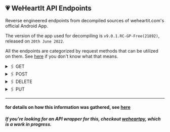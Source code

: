 ## 💗 WeHeartIt API Endpoints 

Reverse engineered endpoints from decompiled sources of weheartit.com's official Android App.

The version of the app used for decompiling is `v9.0.1.RC-GP-Free(21892)`, released on `20th June 2022`.

All the endpoints are categorized by request methods that can be utilized on them. See [here](https://restfulapi.net/http-methods/) if you don't know what that means.

<details>
<summary> 🖇️ GET </summary>

|    uri     |
|:-----------|
| `/api/v2/articles` |
| `/api/v2/badges?reactions=1` |
| `/api/v2/c2/entries/{entryId}/collections` |
| `/api/v2/c2/entries/{entryId}` |
| `/api/v2/articles/channel/{id}` |
| `/api/v2/inspirations/{id}/collections?include=colors` |
| `/api/v2/inspirations/{id}/channel_info` |
| `/api/v2/inspirations/{id}/members?include=recent_hearts` |
| `/api/v2/collections/{collectionId}/collaborators` |
| `/api/v2/collections/{id}/followers` |
| `/api/v2/lists/collections/{code}` |
| `/api/v2/entries/{id}/comments` |
| `/api/v2/entries/{entryId}/context?include=context_user_collections,actionable,actions,video,promoted_cta` |
| `/api/v2/lists/entries/{code}` |
| `/api/v2/user/followers?include=recent_hearts` |
| `/api/v2/user/following?include=recent_hearts` |
| `/api/v2/articles/following` |
| `/api/v2/user/alerts` |
| `/api/v2/user/blocked_contacts` |
| `/api/v2/collections/{id}?include=user,collaboration` |
| `/api/v2/collections/{collectionId}/entries` |
| `/api/v2/inbox/conversations/{postcard_id}/postcards?include=colors,promoted,promoted_cta,video,actions` |
| `/api/v2/inbox/conversations` |
| `/api/v2/user` |
| `/api/v2/user` |
| `/api/v2/user/collections?include=user` |
| `/api/v2/entries/{entry_id}?include=promoted,promoted_cta,actions,video,reaction_counts` |
| `/api/v2/entries/{entry_id}/via/{user_id}?include=promoted,promoted_cta,actions,video` |
| `/api/v2/entries/{entry_id}/hearters?include=recent_hearts` |
| `/api/v2/users/{user_id}/followers?include=recent_hearts` |
| `/api/v2/users/{user_id}/following?include=recent_hearts` |
| `/api/v2/user/dashboard/grouped?include=promoted,promoted_cta,colors,following_status,actions,video,featured_post,reaction_counts` |
| `/api/v2/inspirations/{code}` |
| `/api/v2/inspirations/{id}/entries?include=promoted,promoted_cta,colors,actions,video` |
| `/api/v2/inspirations?include=colors` |
| `/api/v2/entries?sticky=0` |
| `/api/v2/inbox/conversations/recipients` |
| `/api/v2/entries/{entryId}/similar` |
| `/api/v2/registration/{tag}/collections` |
| `/api/v2/tags/{tagName}/entries` |
| `/api/v2/collections?include=user,following_status` |
| `/api/v2/users?include=following_status,recent_hearts` |
| `/api/v2/users/{user_id}/collections?include=user&sort=recency` |
| `/api/v2/users/{user_id}` |
| `/api/v2/users/{username}?username=true` |
| `/api/v2/user/recent_collections` |
| `/api/v2/users/{userId}/uploads?include=user` |
| `/api/v2/users/identities` |
| `/api/v2/user/channels` |
| `/api/v2/notifications?mark_as_read=true` |
| `/api/v2/products?platform=android&tag=v6` |
| `/api/v2/entries/{entryId}/reactions` |
| `/api/v2/articles/recommended` |
| `/api/v2/articles/channel/{id}/recommended` |
| `/api/v2/articles/following/recommended` |
| `/api/v2/search/collections?include=user` |
| `/api/v2/search/entries` |
| `/api/v2/search/users?include=following_status,recent_hearts` |
| `/api/v2/entries/sticky?media_type=article` |
| `/api/v2/search/suggestions` |
| `/api/v2/promoted_topics` |
| `/api/v2/users/{userId}/canvas?include=colors,actions,video&exclude=tags` |
| `/api/v2/users/{userId}/entries` |
| `/api/v2/user/purchases` |
| `/api/v2/lists/users/{code}?include=recent_hearts` |
</details>

<details>
<summary> 🖇️ POST </summary>

| uri |
|:----|
|`/oauth/token/`|
|`/upload/`|
| `/api/v2/collections/{collectionId}/collaborators/abandon` |
| `/api/v2/devices/activate` |
| `/api/v2/collections/{collection_id}/entries/{entry_id}` |
| `/api/v2/collections/{id}/entries` |
| `/api/v2/user/block_user` |
| `/api/v2/user/update_password` |
| `/api/v2/collections?include=user` |
| `/api/v2/entries` |
| `/api/v2/users` |
| `/api/v2/shared_urls` |
| `/api/v2/devices/deactivate` |
| `/api/v2/follow` |
| `/api/v2/hearts/{entryId}` |
| `/api/v2/collections/{collectionId}/collaborators/{userId}/add` |
| `/api/v2/invitations` |
| `/api/v2/user/experiments/invoke` |
| `/api/v2/inspirations/join` |
| `/api/v2/user/accounts` |
| `/api/v2/inbox/conversations/open_shared` |
| `/api/v2/entries/{id}/comments` |
| `/api/v2/entries/{entryId}/reactions` |
| `/api/v2/recover_accounts` |
| `/api/v2/devices/push_token` |
| `/api/v2/collections/{collectionId}/collaborators/{userId}/remove` |
| `/api/v2/entries/{entryId}/reports` |
| `/api/v2/search/contacts` |
| `/api/v2/inbox/conversations` |
| `/api/v2/user/cover/{id}` |
| `/api/v2/inbox/conversations/create_shared` |
| `/api/v2/push_notifications/open` |
| `/api/v2/tracking` |
| `/api/v2/user/unblock_user` |
| `/api/v2/user/canvas` |
| `/api/v2/purchases` |
| `/api/v2/entries/{entryId}/view` |
</details>

<details>
<summary> 🖇️ DELETE </summary>

|uri|
|:----|
| `/api/v2/user/` |
| `/api/v2/collections/{id}` |
| `/api/v2/entries/{entryId}/comments/{commentId}` |
| `/api/v2/inbox/conversations/{conversationId}` |
| `/api/v2/entries/{id}` |
| `/api/v2/notifications/{id}` |
| `/api/v2/user/cover` |
| `/api/v2/collections/{id}/entries` |
| `/api/v2/collections/{collection_id}/entries/{entry_id}` |
| `/api/v2/entries/{entryId}/reactions` |
| `/api/v2/user/canvas` |
| `/api/v2/follow/{type}/{id}` |
| `/api/v2/hearts` |
| `/api/v2/hearts/{entryId}` |
| `/api/v2/user/accounts/{service}` |

</details>

<details>
<summary> 🖇️ PUT </summary>

|uri|
|:----|
| `/api/v2/notifications/{id}` |
| `/api/v2/user/invitations/count?increment=1` |
| `/api/v2/inspirations/{id}/join` |
| `/api/v2/inspirations/{id}/leave` |
| `/api/v2/collections/{id}` |
| `/api/v2/entries/{entryId}/comments/{commentId}` |
| `/api/v2/entries/{id}` |
| `/api/v2/user` |

</details>

---

#### for details on how this information was gathered, see [here](https://aswinnnn.github.io/blog/Reverse-Engineering-the-We-Heart-It-API/)
##### If you're looking for an API wrapper for this, checkout [weheartpy](https://github.com/aswinnnn/weheartpy), which is a _work in progress_.
